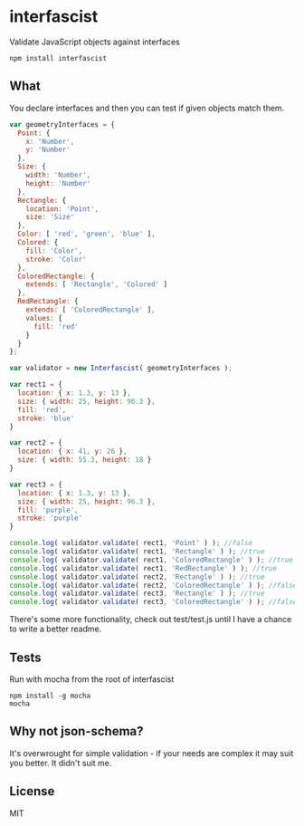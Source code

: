 # interfascist

Validate JavaScript objects against interfaces

```
npm install interfascist
```

## What

You declare interfaces and then you can test if given objects match them. 

```javascript
var geometryInterfaces = {
  Point: {
    x: 'Number',
    y: 'Number'
  },
  Size: {
    width: 'Number',
    height: 'Number'
  },
  Rectangle: {
    location: 'Point',
    size: 'Size'
  },
  Color: [ 'red', 'green', 'blue' ],
  Colored: {
    fill: 'Color',
    stroke: 'Color'
  },
  ColoredRectangle: {
    extends: [ 'Rectangle', 'Colored' ]
  },
  RedRectangle: {
    extends: [ 'ColoredRectangle' ],
    values: {
      fill: 'red'
    }
  }
};

var validator = new Interfascist( geometryInterfaces );

var rect1 = {
  location: { x: 1.3, y: 13 },
  size: { width: 25, height: 96.3 },
  fill: 'red',
  stroke: 'blue'
}

var rect2 = {
  location: { x: 41, y: 26 },
  size: { width: 55.3, height: 18 }  
}

var rect3 = {
  location: { x: 1.3, y: 13 },
  size: { width: 25, height: 96.3 },
  fill: 'purple',
  stroke: 'purple'
}

console.log( validator.validate( rect1, 'Point' ) ); //false
console.log( validator.validate( rect1, 'Rectangle' ) ); //true
console.log( validator.validate( rect1, 'ColoredRectangle' ) ); //true
console.log( validator.validate( rect1, 'RedRectangle' ) ); //true
console.log( validator.validate( rect2, 'Rectangle' ) ); //true
console.log( validator.validate( rect2, 'ColoredRectangle' ) ); //false
console.log( validator.validate( rect3, 'Rectangle' ) ); //true
console.log( validator.validate( rect3, 'ColoredRectangle' ) ); //false

```

There's some more functionality, check out test/test.js until I have a chance
to write a better readme.

## Tests

Run with mocha from the root of interfascist

```
npm install -g mocha
mocha
```

## Why not json-schema?

It's overwrought for simple validation - if your needs are complex it may suit
you better. It didn't suit me.

## License

MIT
